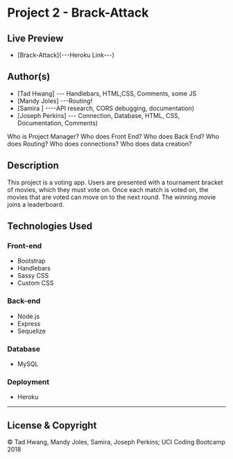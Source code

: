 # Project 2 - Brack-Attack

## Live Preview
 - [Brack-Attack](---Heroku Link---)

## Author(s)
  - [Tad Hwang] --- Handlebars, HTML,CSS, Comments, some JS
  - [Mandy Joles] ---Routing!
  - [Samira ] ----API research, CORS debugging, documentation)
  - [Joseph Perkins] --- Connection, Database, HTML, CSS, Documentation, Comments)

Who is Project Manager?
Who does Front End?
Who does Back End?
Who does Routing?
Who does connections?
Who does data creation?

## Description
This project is a voting app.  Users are presented with a tournament bracket of movies,
which they must vote on.  Once each match is voted on, the movies that are voted can 
move on to the next round.  The winning movie joins a leaderboard.  

## Technologies Used

  ### Front-end  
  - Bootstrap
  - Handlebars
  - Sassy CSS
  - Custom CSS

  ### Back-end
  - Node.js
  - Express
  - Sequelize

  ### Database
  - MySQL

  ### Deployment
  - Heroku

---
## License & Copyright
© Tad Hwang, Mandy Joles, Samira, Joseph Perkins; UCI Coding Bootcamp 2018
